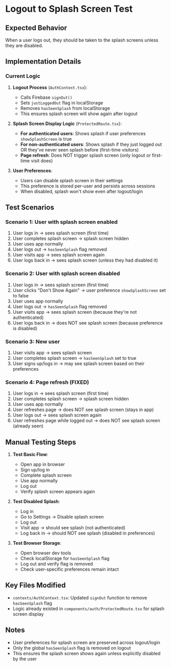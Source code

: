 # Logout to Splash Screen Test

## Expected Behavior
When a user logs out, they should be taken to the splash screens unless they are disabled.

## Implementation Details

### Current Logic
1. **Logout Process** (`AuthContext.tsx`):
   - Calls Firebase `signOut()`
   - Sets `justLoggedOut` flag in localStorage
   - Removes `hasSeenSplash` from localStorage
   - This ensures splash screen will show again after logout

2. **Splash Screen Display Logic** (`ProtectedRoute.tsx`):
   - **For authenticated users**: Shows splash if user preferences `showSplashScreen` is true
   - **For non-authenticated users**: Shows splash if they just logged out OR they've never seen splash before (first-time visitors)
   - **Page refresh**: Does NOT trigger splash screen (only logout or first-time visit does)

3. **User Preferences**:
   - Users can disable splash screen in their settings
   - This preference is stored per-user and persists across sessions
   - When disabled, splash won't show even after logout/login

## Test Scenarios

### Scenario 1: User with splash screen enabled
1. User logs in → sees splash screen (first time)
2. User completes splash screen → splash screen hidden
3. User uses app normally
4. User logs out → `hasSeenSplash` flag removed
5. User visits app → sees splash screen again
6. User logs back in → sees splash screen (unless they had disabled it)

### Scenario 2: User with splash screen disabled
1. User logs in → sees splash screen (first time)
2. User clicks "Don't Show Again" → user preference `showSplashScreen` set to false
3. User uses app normally
4. User logs out → `hasSeenSplash` flag removed
5. User visits app → sees splash screen (because they're not authenticated)
6. User logs back in → does NOT see splash screen (because preference is disabled)

### Scenario 3: New user
1. User visits app → sees splash screen
2. User completes splash screen → `hasSeenSplash` set to true
3. User signs up/logs in → may see splash screen based on their preferences

### Scenario 4: Page refresh (FIXED)
1. User logs in → sees splash screen (first time)
2. User completes splash screen → splash screen hidden
3. User uses app normally
4. User refreshes page → does NOT see splash screen (stays in app)
5. User logs out → sees splash screen again
6. User refreshes page while logged out → does NOT see splash screen (already seen)

## Manual Testing Steps

1. **Test Basic Flow**:
   - Open app in browser
   - Sign up/log in
   - Complete splash screen
   - Use app normally
   - Log out
   - Verify splash screen appears again

2. **Test Disabled Splash**:
   - Log in
   - Go to Settings → Disable splash screen
   - Log out
   - Visit app → should see splash (not authenticated)
   - Log back in → should NOT see splash (disabled in preferences)

3. **Test Browser Storage**:
   - Open browser dev tools
   - Check localStorage for `hasSeenSplash` flag
   - Log out and verify flag is removed
   - Check user-specific preferences remain intact

## Key Files Modified
- `contexts/AuthContext.tsx`: Updated `signOut` function to remove `hasSeenSplash` flag
- Logic already existed in `components/auth/ProtectedRoute.tsx` for splash screen display

## Notes
- User preferences for splash screen are preserved across logout/login
- Only the global `hasSeenSplash` flag is removed on logout
- This ensures the splash screen shows again unless explicitly disabled by the user
